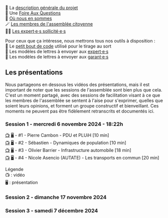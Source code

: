 📄 La [description générale du projet](generalitees.md)  
🙋 Une [Foire Aux Questions](faq.md)  
🔄 [Où nous en sommes](suivi.md)  
🪄 [Les membres de l'assemblée citoyenne](assemblee.md)  
🧑‍🔬 [Les expert·e·s sollicité·e·s](experts.md)

Pour ceux que ça intéresse, nous mettrons tous nos outils à disposition :  
🎯 Le [petit bout de code](geotirage.ipynb) utilisé pour le tirage au sort  
📄 Les modèles de lettres à envoyer aux [expert·e·s](modele_lettre_expertes.md)  
📄 Les modèles de lettres à envoyer aux [garant·e·s](modele_lettre_garantes.md)  

## Les présentations

Nous partageons en dessous les vidéos des présentations, mais il est important de noter que les sessions de l'assemblée sont bien plus que cela. C'est un moment partagé, avec des sessions de facilitation visant à ce que les membres de l'assemblée se sentent à l'aise pour s'exprimer, quelles que soient leurs opinions, et forment un groupe constructif et bienveillant. Ces moments ne peuvent pas être fidèlement retranscrits et documentés ici.

### Session 1 - mercredi 6 novembre 2024 - 18:22h

[📺](https://youtu.be/EgCQEZ13DaM) [🖥️](https://docs.google.com/presentation/d/1OBhCARwpY3mjr3Xj5W5ssv3X8b0jKLUta8qr7-_TUpY/edit?usp=sharing) - #1 - Pierre Cambon - PDU et PLUiH [10 min]  
[📺](https://youtu.be/TRAZoPWEJOo) [🖥️](https://docs.google.com/presentation/d/1OBhCARwpY3mjr3Xj5W5ssv3X8b0jKLUta8qr7-_TUpY/edit?usp=sharing) - #2 - Sébastien - Dynamiques de population [10 min]  
[📺](https://youtu.be/V_F8ehKChvo) [🖥️](https://docs.google.com/presentation/d/1EROK8DyP6qT_u4Wt1u5FCID2kk7Fnuyip31o9aefZXM/edit?usp=sharing) - #3 - Olivier Barrier - Infrastructure automobile [18 min]  
[📺](https://youtu.be/e42VSnqtfYY) [🖥️](https://drive.google.com/file/d/1cTQ80KpO3_rPG_ppuIS8edBJtgfLB1Dh/view?usp=sharing) - #4 - Nicole Asencio (AUTATE) - Les transports en commun [20 min]  

Légende  
📺 : vidéo  
🖥️ : présentation  


### Session 2 - dimanche 17 novembre 2024

### Session 3 - samedi 7 décembre 2024
